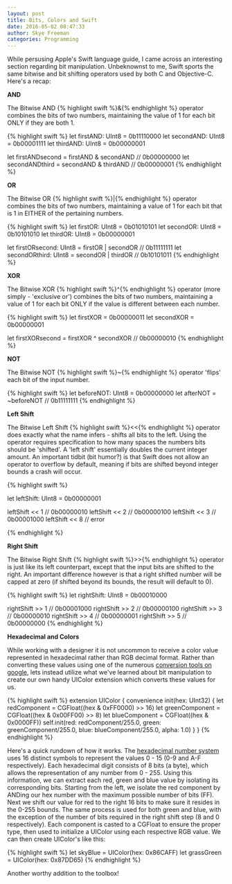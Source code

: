 ```yaml
---
layout: post 
title: Bits, Colors and Swift
date: 2016-05-02 08:47:33 
author: Skye Freeman 
categories: Programming
---
```


While persusing Apple's Swift language guide, I came across an interesting section regarding bit manipulation. Unbeknownst to me, Swift sports the same bitwise and bit shifting operators used by both C and Objective-C. Here's a recap:

**AND**

The Bitwise AND {% highlight swift %}&{% endhighlight %} operator combines the bits of two numbers, maintaining the value of 1 for each bit ONLY if they are both 1.

{% highlight swift %}
let firstAND: UInt8 = 0b11110000
let secondAND: UInt8 = 0b00001111
let thirdAND: UInt8 = 0b00000001

let firstANDsecond = firstAND & secondAND // 0b00000000
let secondANDthird = secondAND & thirdAND // 0b00000001
{% endhighlight %}

**OR**

The Bitwise OR {% highlight swift %}|{% endhighlight %} operator combines the bits of two numbers, maintaining a value of 1 for each bit that is 1 in EITHER of the pertaining numbers.

{% highlight swift %}
let firstOR: UInt8 =  0b01010101
let secondOR: UInt8 = 0b10101010
let thirdOR: UInt8 = 0b00000001

let firstORsecond: UInt8 = firstOR | secondOR // 0b11111111
let secondORthird: UInt8 = secondOR | thirdOR // 0b10101011
{% endhighlight %}

**XOR**

The Bitwise XOR {% highlight swift %}^{% endhighlight %} operator (more simply - 'exclusive or') combines the bits of two numbers, maintaining a value of 1 for each bit ONLY if the value is different between each number.

{% highlight swift %}
let firstXOR = 0b00000011
let secondXOR = 0b00000001

let firstXORsecond = firstXOR ^ secondXOR // 0b00000010
{% endhighlight %}

**NOT**

The Bitwise NOT {% highlight swift %}~{% endhighlight %} operator 'flips' each bit of the input number.

{% highlight swift %}
let beforeNOT: UInt8 = 0b00000000
let afterNOT = ~beforeNOT // 0b11111111
{% endhighlight %}

**Left Shift**

The Bitwise Left Shift {% highlight swift %}<<{% endhighlight %} operator does exactly what the name infers - shifts all bits to the left. Using the operator requires specification to how many spaces the numbers bits should be 'shifted'. A 'left shift' essentially doubles the current integer amount. An important tidbit (bit humor?) is that Swift does not allow an operator to overflow by default, meaning if bits are shifted beyond integer bounds a crash will occur.

{% highlight swift %}

let leftShift: UInt8 = 0b00000001

leftShift << 1 // 0b00000010
leftShift << 2 // 0b00000100
leftShift << 3 // 0b00001000
leftShift << 8 // error

{% endhighlight %}

**Right Shift**

The Bitwise Right Shift {% highlight swift %}>>{% endhighlight %} operator is just like its left counterpart, except that the input bits are shifted to the right. An important difference however is that a right shifted number will be capped at zero (if shifted beyond its bounds, the result will default to 0).

{% highlight swift %}
let rightShift: UInt8 = 0b00010000

rightShift >> 1 // 0b00001000
rightShift >> 2 // 0b00000100
rightShift >> 3 // 0b00000010
rightShift >> 4 // 0b00000001
rightShift >> 5 // 0b00000000
{% endhighlight %}

**Hexadecimal and Colors**

While working with a designer it is not uncommon to receive a color value represented in hexadecimal rather than RGB decimal format. Rather than converting these values using one of the numerous [conversion tools on google][color-conversions], lets instead utilize what we've learned about bit manipulation to create our own handy UIColor extension which converts these values for us.

{% highlight swift %}
extension UIColor {
    convenience init(hex: UInt32) {
        let redComponent = CGFloat((hex & 0xFF0000) >> 16)
        let greenComponent = CGFloat((hex & 0x00FF00) >> 8)
        let blueComponent = CGFloat((hex & 0x0000FF))
        self.init(red: redComponent/255.0, green: greenComponent/255.0, blue: blueComponent/255.0, alpha: 1.0)
    }
}
{% endhighlight %}

Here's a quick rundown of how it works. The [hexadecimal number system][hexadecimal] uses 16 distinct symbols to represent the values 0 - 15 (0-9 and A-F respectively). Each hexadecimal digit consists of 8 bits (a byte), which allows the representation of any number from 0 - 255. Using this information, we can extract each red, green and blue value by isolating its corresponding bits. Starting from the left, we isolate the red component by ANDing our hex number with the maximum possible number of bits (FF). Next we shift our value for red to the right 16 bits to make sure it resides in the 0-255 bounds.  The same process is used for both green and blue, with the exception of the number of bits required in the right shift step (8 and 0 respectively).  Each component is casted to a CGFloat to ensure the proper type, then used to initialize a UIColor using each respective RGB value. We can then create UIColor's like this:

{% highlight swift %}
let skyBlue = UIColor(hex: 0x86CAFF)
let grassGreen = UIColor(hex: 0x87DD65)
{% endhighlight %}

Another worthy addition to the toolbox!

[color-conversions]: https://www.google.com/search?client=safari&rls=en&q=color+rbg+or+hex&ie=UTF-8&oe=UTF-8#q=hex+to+rgb+converter
[hexadecimal]: https://en.wikipedia.org/wiki/Hexadecimal